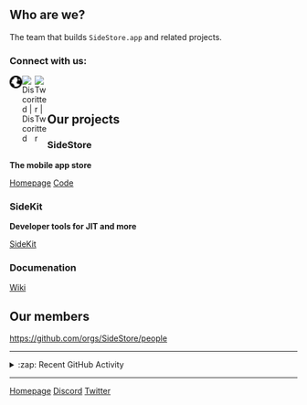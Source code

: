 <!-- 
Docs: How to use GitHub README and actions to auto-generate embedded content.
https://github.com/anuraghazra/github-readme-stats
https://www.youtube.com/watch?v=n6d4KHSKqGk
https://github.com/rahuldkjain/github-profile-readme-generator
 -->

## Who are we?

The team that builds `SideStore.app` and related projects.

### Connect with us:

<!--
[![Website](https://img.shields.io/website?label=sidestore.io&style=for-the-badge&url=https://sidestore.io)](https://sidestore.io)
[![Twitter Follow](https://img.shields.io/twitter/follow/sidestore_io?color=1DA1F2&logo=twitter&style=for-the-badge)](https://twitter.com/intent/follow?original_referer=https%3A%2F%2Fgithub.com%2Fsidestore&screen_name=sidestore)
[![GitHub Followers](https://img.shields.io/github/followers/sidestore?style=for-the-badge)]()
[![GitHub Sponsors](https://img.shields.io/github/sponsors/sidestore?style=for-the-badge
)]() 
-->

[<img align="left" alt="sidestore.io" width="22px" src="https://raw.githubusercontent.com/iconic/open-iconic/master/svg/globe.svg" />][website]
[<img align="left" alt="Discord | Discord" width="22px" src="https://cdn.jsdelivr.net/npm/simple-icons@v3/icons/discord.svg" />][discord]
[<img align="left" alt="Twitter | Twitter" width="22px" src="https://cdn.jsdelivr.net/npm/simple-icons@v3/icons/twitter.svg" />][twitter]

<br />
<br />

## Our projects

### SideStore

__The mobile app store__

[Homepage][website]
[Code][git.sidestore]

### SideKit

__Developer tools for JIT and more__

[SideKit][git.sidekit]

### Documenation

[Wiki][wiki]

## Our members

https://github.com/orgs/SideStore/people

---

<details>
  <summary>:zap: Recent GitHub Activity</summary>

<!--START_SECTION:activity-->
1. ❗️ Opened issue [#9](https://github.com/SideStore/SideServer-Windows/issues/9) in [SideStore/SideServer-Windows](https://github.com/SideStore/SideServer-Windows)
2. 💪 Opened PR [#2](https://github.com/SideStore/SideKit/pull/2) in [SideStore/SideKit](https://github.com/SideStore/SideKit)
3. 🗣 Commented on [#262](https://github.com/SideStore/SideStore/issues/262) in [SideStore/SideStore](https://github.com/SideStore/SideStore)
4. 🗣 Commented on [#262](https://github.com/SideStore/SideStore/issues/262) in [SideStore/SideStore](https://github.com/SideStore/SideStore)
5. 🗣 Commented on [#262](https://github.com/SideStore/SideStore/issues/262) in [SideStore/SideStore](https://github.com/SideStore/SideStore)
6. 🗣 Commented on [#262](https://github.com/SideStore/SideStore/issues/262) in [SideStore/SideStore](https://github.com/SideStore/SideStore)
7. ❗️ Closed issue [#280](https://github.com/SideStore/SideStore/issues/280) in [SideStore/SideStore](https://github.com/SideStore/SideStore)
8. 🗣 Commented on [#280](https://github.com/SideStore/SideStore/issues/280) in [SideStore/SideStore](https://github.com/SideStore/SideStore)
9. ❗️ Opened issue [#280](https://github.com/SideStore/SideStore/issues/280) in [SideStore/SideStore](https://github.com/SideStore/SideStore)
10. 🗣 Commented on [#217](https://github.com/SideStore/SideStore/issues/217) in [SideStore/SideStore](https://github.com/SideStore/SideStore)
11. 🗣 Commented on [#217](https://github.com/SideStore/SideStore/issues/217) in [SideStore/SideStore](https://github.com/SideStore/SideStore)
12. 🎉 Merged PR [#1](https://github.com/SideStore/SideKit/pull/1) in [SideStore/SideKit](https://github.com/SideStore/SideKit)
13. 💪 Opened PR [#278](https://github.com/SideStore/SideStore/pull/278) in [SideStore/SideStore](https://github.com/SideStore/SideStore)
14. 🗣 Commented on [#277](https://github.com/SideStore/SideStore/issues/277) in [SideStore/SideStore](https://github.com/SideStore/SideStore)
15. 💪 Opened PR [#1](https://github.com/SideStore/SideKit/pull/1) in [SideStore/SideKit](https://github.com/SideStore/SideKit)
16. ❗️ Closed issue [#277](https://github.com/SideStore/SideStore/issues/277) in [SideStore/SideStore](https://github.com/SideStore/SideStore)
17. 🗣 Commented on [#277](https://github.com/SideStore/SideStore/issues/277) in [SideStore/SideStore](https://github.com/SideStore/SideStore)
18. 🗣 Commented on [#277](https://github.com/SideStore/SideStore/issues/277) in [SideStore/SideStore](https://github.com/SideStore/SideStore)
19. ❗️ Opened issue [#277](https://github.com/SideStore/SideStore/issues/277) in [SideStore/SideStore](https://github.com/SideStore/SideStore)
20. ❗️ Closed issue [#267](https://github.com/SideStore/SideStore/issues/267) in [SideStore/SideStore](https://github.com/SideStore/SideStore)
<!--END_SECTION:activity-->

</details>

---

[Homepage][patreon] [Discord][discord] [Twitter][twitter]

<!--
- [Patreon][patreon]
- [OpenCollective][opencollective]
- [YouTube][youtube]
-->

[website]: https://sidestore.io
[wiki]: https://wiki.sidestore.io
[twitter]: https://twitter.com/sidestore_io
[discord]: https://discord.gg/CacsuuzsBq
[youtube]: https://youtube.com/TODO
[patreon]: https://www.patreon.com/SideStore
[opencollective]: https://opencollective.com/TODO
[git.sidestore]: https://github.com/SideStore/SideStore/
[git.sidekit]: https://github.com/SideStore/SideKit

